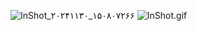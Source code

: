 ![InShot_۲۰۲۴۱۱۳۰_۱۵۰۸۰۷۲۶۶](https://uploadkon.ir/uploads/390813_25Screenshot-۲۰۲۵-۰۴-۱۳-۱۵-۵۱-۳۰-۰۳۳-com-android-chrome.jpg)
![InShot.gif](https://github.com/yasin265/Mmmmmm/blob/main/InShot_%DB%B2%DB%B0%DB%B2%DB%B5%DB%B0%DB%B4%DB%B1%DB%B3_%DB%B1%DB%B5%DB%B5%DB%B6%DB%B1%DB%B7%DB%B7%DB%B0%DB%B4.gif)
